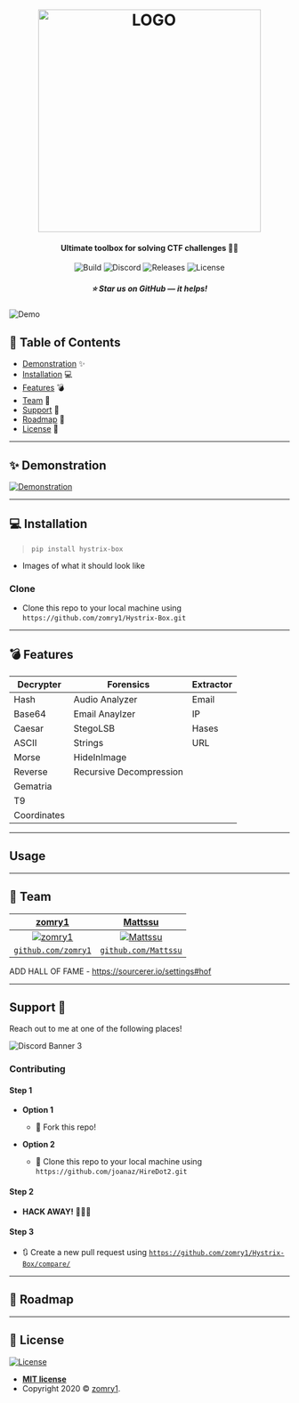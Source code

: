 <h1 align="center">
    <a href="https://github.com/zomry1/Hystrix-Box">
        <img src="https://user-images.githubusercontent.com/13539354/78783362-2fb5c980-79ac-11ea-95af-fb239aeed765.png" width='400' title="LOGO" alt="LOGO"></a>
</h1>

<h4 align="center"> Ultimate toolbox for solving CTF challenges 👨‍💻</h4>

<p align="center">
    <a herf="https://github.com/zomry1/Hystrix-Box">
        <img src="https://travis-ci.com/zomry1/Hystrix-Box.svg?token=CNWD37moyyyPQp6jfNw5&branch=master" title="Build">
    </a>
    <a herf="https://discord.gg/sgnTXV">
        <img src="https://img.shields.io/discord/697371315300204575" title="Discord">
    </a>
    <a herf="https://github.com/zomry1/Hystrix-Box/releases">
        <img src="https://img.shields.io/github/downloads/zomry1/Hystrix-Box/latest/total" title="Releases">
    </a>
    <img src="https://img.shields.io/github/license/zormry1/Hystrix-Box" title="License">
</p>

<h5 align="center">⭐️ Star us on GitHub — it helps!</h5>

<img src='https://user-images.githubusercontent.com/13539354/78792202-7d84fe80-79b9-11ea-8fa4-9da95c810851.png' title='Demo'>



## 🚩 Table of Contents 

- [Demonstration](#-Demonstration) ✨
- [Installation](#-installation) 💻
- [Features](#-features) 💣
- [Team](#-team) 👥
- [Support](#-support) 🤝
- [Roadmap](#-roadmap) 🚧
- [License](#-license)  📝


---

## ✨ Demonstration

<a href="https://github.com/zomry1/Hystrix-Box"><img src="https://user-images.githubusercontent.com/13539354/78783906-0c3f4e80-79ad-11ea-9874-22770c5a092a.gif" title="Demonstration" alt="Demonstration"></a>

---

## 💻 Installation

> `pip install hystrix-box`
- Images of what it should look like

### Clone

- Clone this repo to your local machine using `https://github.com/zomry1/Hystrix-Box.git`

---
## 💣 Features

| Decrypter   | Forensics               | Extractor |
|-------------|-------------------------|-----------|
| Hash        | Audio Analyzer          | Email     |
| Base64      | Email Anaylzer          | IP        |
| Caesar      | StegoLSB                | Hases     |
| ASCII       | Strings                 | URL       |
| Morse       | HideInImage             |           |
| Reverse     | Recursive Decompression |           |
| Gematria    |                         |           |
| T9          |                         |           |
| Coordinates |                         |          |

---
## Usage 


---


## 👥 Team

| <a href="https://github.com/zomry1" target="_blank">**zomry1**</a> | <a href="https://github.com/Mattssu" target="_blank">**Mattssu**</a> | 
| :---: |:---:| 
| [![zomry1](https://avatars1.githubusercontent.com/u/13539354?s=200)](https://github.com/zomry1)    | [![Mattssu](https://avatars2.githubusercontent.com/u/41211015?s=200)](https://github.com/Mattssu) |
| <a href="https://github.com/zomry1" target="_blank">`github.com/zomry1`</a> | <a href="https://github.com/Mattssu" target="_blank">`github.com/Mattssu`</a> |


ADD HALL OF FAME -  https://sourcerer.io/settings#hof

---


## Support 🤝

Reach out to me at one of the following places!

![Discord Banner 3](https://discordapp.com/api/guilds/697371315300204575/widget.png?style=banner3)

###  Contributing

#### Step 1

- **Option 1**
    - 🍴 Fork this repo!

- **Option 2**
    - 👯 Clone this repo to your local machine using `https://github.com/joanaz/HireDot2.git`

#### Step 2

- **HACK AWAY!** 🔨🔨🔨

#### Step 3

- 🔃 Create a new pull request using <a href="https://github.com/zomry1/Hystrix-Box/compare/" target="_blank">`https://github.com/zomry1/Hystrix-Box/compare/`</a>

---

## 🚧 Roadmap

---

## 📝  License

[![License](http://img.shields.io/:license-mit-blue.svg?style=flat-square)](http://badges.mit-license.org)

- **[MIT license](http://opensource.org/licenses/mit-license.php)**
- Copyright 2020 © <a href="https://github.com/zomry1" target="_blank">zomry1</a>.
